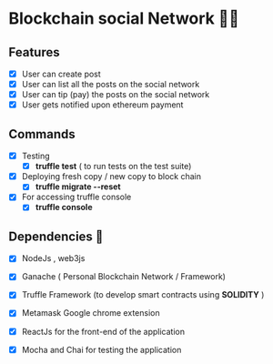 # Blockchain social Network :astronaut:

## Features
- [x] User can create post
- [x] User can list all the posts on the social network
- [x] User can tip (pay) the posts on the social network
- [x] User gets notified upon ethereum payment

## Commands  
- [x] Testing 
    - [x] **truffle test** ( to run tests on the test suite)
- [x] Deploying fresh copy / new copy to block chain
    - [x] **truffle migrate --reset**
- [x] For accessing truffle console
    - [x] **truffle console**

## Dependencies :muscle:
- [x] NodeJs , web3js
- [x] Ganache ( Personal Blockchain Network / Framework)
- [x] Truffle Framework (to develop smart contracts using **SOLIDITY** )
- [x] Metamask Google chrome extension
- [x] ReactJs for the front-end of the application 
- [x] Mocha and Chai for testing the application

